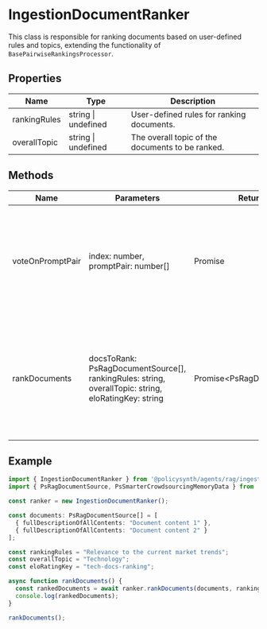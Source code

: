 # IngestionDocumentRanker

This class is responsible for ranking documents based on user-defined rules and topics, extending the functionality of `BasePairwiseRankingsProcessor`.

## Properties

| Name          | Type                      | Description               |
|---------------|---------------------------|---------------------------|
| rankingRules  | string \| undefined       | User-defined rules for ranking documents. |
| overallTopic  | string \| undefined       | The overall topic of the documents to be ranked. |

## Methods

| Name             | Parameters                                                                 | Return Type                             | Description |
|------------------|----------------------------------------------------------------------------|-----------------------------------------|-------------|
| voteOnPromptPair | index: number, promptPair: number[]                                        | Promise<PsPairWiseVoteResults>     | Processes a pair of prompts and votes on their relevance based on the ranking rules and overall topic. |
| rankDocuments    | docsToRank: PsRagDocumentSource[], rankingRules: string, overallTopic: string, eloRatingKey: string | Promise<PsRagDocumentSource[]> | Ranks a list of documents based on the specified rules and topic, and returns them ordered by relevance. |

## Example

```typescript
import { IngestionDocumentRanker } from '@policysynth/agents/rag/ingestion/docRanker.js';
import { PsRagDocumentSource, PsSmarterCrowdsourcingMemoryData } from '@policysynth/agents/rag/ingestion/types';

const ranker = new IngestionDocumentRanker();

const documents: PsRagDocumentSource[] = [
  { fullDescriptionOfAllContents: "Document content 1" },
  { fullDescriptionOfAllContents: "Document content 2" }
];

const rankingRules = "Relevance to the current market trends";
const overallTopic = "Technology";
const eloRatingKey = "tech-docs-ranking";

async function rankDocuments() {
  const rankedDocuments = await ranker.rankDocuments(documents, rankingRules, overallTopic, eloRatingKey);
  console.log(rankedDocuments);
}

rankDocuments();
```